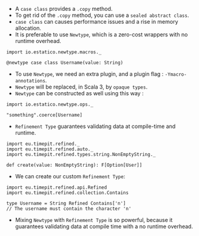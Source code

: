 
- A ``case class`` provides a ``.copy`` method.
- To get rid of the ``.copy`` method, you can use a ``sealed abstract class``.
- ``case class`` can causes performance issues and a rise in memory allocation.
- It is preferable to use ```Newtype```, which is a zero-cost wrappers with no runtime overhead.
````aidl
import io.estatico.newtype.macros._

@newtype case class Username(value: String)
````
- To use ```Newtype```, we need an extra plugin, and a plugin flag : ``-Ymacro-annotations``.
- ```Newtype``` will be replaced, in Scala 3, by ``opaque types``.
- ```Newtype``` can be constructed as well using this way :
````aidl
import io.estatico.newtype.ops._

"something".coerce[Username]
````
- ```Refinement Type``` guarantees validating data at compile-time and runtime.
````aidl
import eu.timepit.refined._
import eu.timepit.refined.auto._
import eu.timepit.refined.types.string.NonEmptyString._

def create(value: NonEmptyString): F[Option[User]]
````
- We can create our custom ```Refinement Type```:
````aidl
import eu.timepit.refined.api.Refined
import eu.timepit.refined.collection.Contains

type Username = String Refined Contains['n']
// The username must contain the character 'n'
````
- Mixing ```Newtype``` with ```Refinement Type``` is so powerful, because it guarantees validating data at compile time with a no runtime overhead.